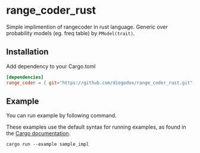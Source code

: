 # range_coder_rust

Simple implimention of rangecoder in rust language.
Generic over probability models (eg. freq table) by `PModel(trait)`.

## Installation

Add dependency to your Cargo.toml

```toml
[dependencies]
range_coder = { git="https://github.com/diegodox/range_coder_rust.git", tag = "v0.1.0 }
```

## Example

You can run example by following command.

These examples use the default syntax for running examples, as found in the [Cargo documentation](https://doc.rust-lang.org/cargo/reference/cargo-targets.html#examples).

```shell
cargo run --example sample_impl
```
